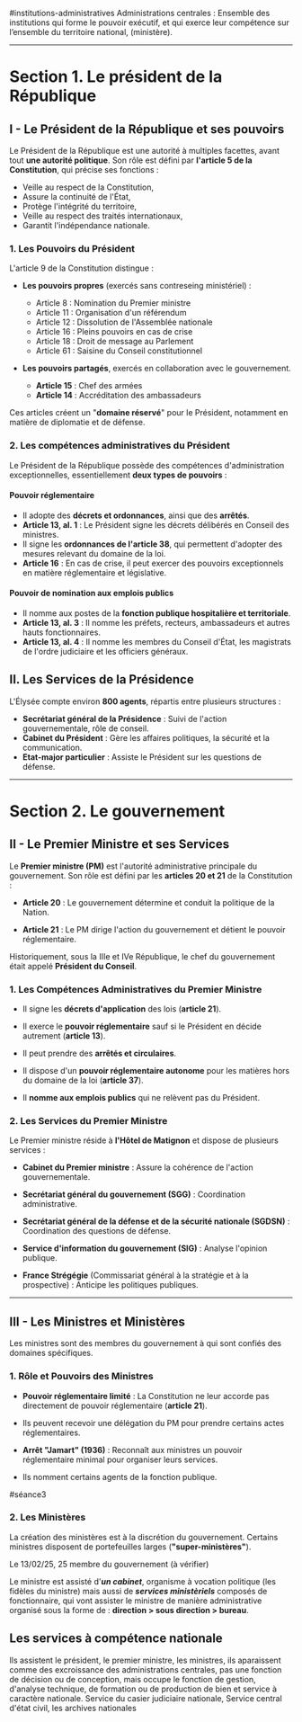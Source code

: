 #institutions-administratives 
Administrations centrales :  Ensemble des institutions qui forme le pouvoir exécutif, et qui exerce leur compétence sur l’ensemble du territoire national, (ministère). 

---

# Section 1. Le président de la République
## **I - Le Président de la République et ses pouvoirs**
Le Président de la République est une autorité à multiples facettes, avant tout **une autorité politique**. Son rôle est défini par **l'article 5 de la Constitution**, qui précise ses fonctions :

- Veille au respect de la Constitution,
- Assure la continuité de l'État,
- Protège l'intégrité du territoire,
- Veille au respect des traités internationaux,
- Garantit l'indépendance nationale.

### **1. Les Pouvoirs du Président**
L'article 9 de la Constitution distingue :

- **Les pouvoirs propres** (exercés sans contreseing ministériel) :
    - Article 8 : Nomination du Premier ministre
    - Article 11 : Organisation d'un référendum
    - Article 12 : Dissolution de l'Assemblée nationale
    - Article 16 : Pleins pouvoirs en cas de crise
    - Article 18 : Droit de message au Parlement
    - Article 61 : Saisine du Conseil constitutionnel
        
- **Les pouvoirs partagés**, exercés en collaboration avec le gouvernement.
    - **Article 15** : Chef des armées
    - **Article 14** : Accréditation des ambassadeurs
        
Ces articles créent un "**domaine réservé**" pour le Président, notamment en matière de diplomatie et de défense.

### **2. Les compétences administratives du Président**
Le Président de la République possède des compétences d'administration exceptionnelles, essentiellement **deux types de pouvoirs** :

#### **Pouvoir réglementaire**
- Il adopte des **décrets et ordonnances**, ainsi que des **arrêtés**.
- **Article 13, al. 1** : Le Président signe les décrets délibérés en Conseil des ministres.
- Il signe les **ordonnances de l'article 38**, qui permettent d'adopter des mesures relevant du domaine de la loi.
- **Article 16** : En cas de crise, il peut exercer des pouvoirs exceptionnels en matière réglementaire et législative.

#### **Pouvoir de nomination aux emplois publics**
- Il nomme aux postes de la **fonction publique hospitalière et territoriale**.
- **Article 13, al. 3** : Il nomme les préfets, recteurs, ambassadeurs et autres hauts fonctionnaires.
- **Article 13, al. 4** : Il nomme les membres du Conseil d'État, les magistrats de l'ordre judiciaire et les officiers généraux.

## **II. Les Services de la Présidence**

L'Élysée compte environ **800 agents**, répartis entre plusieurs structures :
- **Secrétariat général de la Présidence** : Suivi de l'action gouvernementale, rôle de conseil.
- **Cabinet du Président** : Gère les affaires politiques, la sécurité et la communication.
- **Etat-major particulier** : Assiste le Président sur les questions de défense.
    

---
# Section 2. Le gouvernement
## **II - Le Premier Ministre et ses Services**
Le **Premier ministre (PM)** est l'autorité administrative principale du gouvernement. Son rôle est défini par les **articles 20 et 21** de la Constitution :

- **Article 20** : Le gouvernement détermine et conduit la politique de la Nation.
    
- **Article 21** : Le PM dirige l'action du gouvernement et détient le pouvoir réglementaire.
    

Historiquement, sous la IIIe et IVe République, le chef du gouvernement était appelé **Président du Conseil**.

### **1. Les Compétences Administratives du Premier Ministre**
- Il signe les **décrets d'application** des lois (**article 21**).

- Il exerce le **pouvoir réglementaire** sauf si le Président en décide autrement (**article 13**).

- Il peut prendre des **arrêtés et circulaires**.

- Il dispose d'un **pouvoir réglementaire autonome** pour les matières hors du domaine de la loi (**article 37**).

- Il **nomme aux emplois publics** qui ne relèvent pas du Président.

### **2. Les Services du Premier Ministre**
Le Premier ministre réside à **l'Hôtel de Matignon** et dispose de plusieurs services :

- **Cabinet du Premier ministre** : Assure la cohérence de l'action gouvernementale.

- **Secrétariat général du gouvernement (SGG)** : Coordination administrative.

- **Secrétariat général de la défense et de la sécurité nationale (SGDSN)** : Coordination des questions de défense.

- **Service d'information du gouvernement (SIG)** : Analyse l'opinion publique.

- **France Strégégie** (Commissariat général à la stratégie et à la prospective) : Anticipe les politiques publiques.
    
---

## **III - Les Ministres et Ministères**
Les ministres sont des membres du gouvernement à qui sont confiés des domaines spécifiques.

### **1. Rôle et Pouvoirs des Ministres**
- **Pouvoir réglementaire limité** : La Constitution ne leur accorde pas directement de pouvoir réglementaire (**article 21**).

- Ils peuvent recevoir une délégation du PM pour prendre certains actes réglementaires.
    
- **Arrêt "Jamart" (1936)** : Reconnaît aux ministres un pouvoir réglementaire minimal pour organiser leurs services.
    
- Ils nomment certains agents de la fonction publique.
    
#séance3 
### **2. Les Ministères**
La création des ministères est à la discrétion du gouvernement. Certains ministres disposent de portefeuilles larges (**"super-ministères"**).

Le 13/02/25, 25 membre du gouvernement (à vérifier)

Le ministre est assisté d'***un cabinet***, organisme à vocation politique (les fidèles du ministre) mais aussi de ***services ministèriels*** composés de fonctionnaire, qui vont assister le ministre de manière administrative organisé sous la forme de : **direction > sous direction > bureau**.

## Les services à compétence nationale
Ils assistent le président, le premier ministre, les ministres, ils aparaissent comme des excroissance des administrations centrales, pas une fonction de décision ou de conception, mais occupe le fonction de gestion, d'analyse technique, de formation ou de production de bien et service à caractère nationale.
Service du casier judiciaire nationale, Service central d'état civil, les archives nationales
